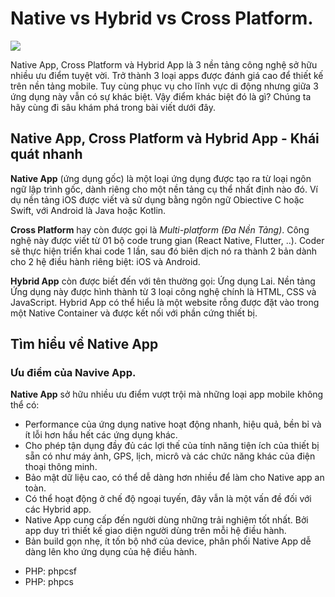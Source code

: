 

# Native vs Hybrid vs Cross Platform.

![](https://www.netsolutions.com/insights/wp-content/uploads/2021/07/native-vs-hybrid-vs-cross-platform-app-development-1.jpg)


Native App, Cross Platform và Hybrid App là 3 nền tảng công nghệ sở hữu nhiều ưu điểm tuyệt vời. Trở thành 3 loại apps được đánh giá cao để thiết kế trên nền tảng mobile. Tuy cùng phục vụ cho lĩnh vực di động nhưng giữa 3 ứng dụng này vẫn có sự khác biệt. Vậy điểm khác biệt đó là gì? Chúng ta hãy cùng đi sâu khám phá trong bài viết dưới đây.

## Native App, Cross Platform và Hybrid App - Khái quát nhanh

**Native App** (ứng dụng gốc) là một loại ứng dụng được tạo ra từ loại ngôn ngữ lập trình gốc, dành riêng cho một nền tảng cụ thể nhất định nào đó. Ví dụ nền tảng iOS được viết và sử dụng bằng ngôn ngữ Obiective C hoặc Swift, với Android là Java hoặc Kotlin.

**Cross Platform** hay còn được gọi là *Multi-platform (Đa Nền Tảng)*. Công nghệ này được viết từ 01 bộ code trung gian (React Native, Flutter, ..). Coder sẽ thực hiện triển khai code 1 lần, sau đó biên dịch nó ra thành 2 bản dành cho 2 hệ điều hành riêng biệt: iOS và Android.

**Hybrid App** còn được biết đến với tên thường gọi: Ứng dụng Lai. Nền tảng Ứng dụng này được hình thành từ 3 loại công nghệ chính là HTML, CSS và JavaScript. Hybrid App có thể hiểu là một website rỗng được đặt vào trong một Native Container và được kết nối với phần cứng thiết bị.

## Tìm hiểu về Native App

### Ưu điểm của Navive App.
**Native App** sở hữu nhiều ưu điểm vượt trội mà những loại app mobile không thể có:
* Performance của ứng dụng native hoạt động nhanh, hiệu quả, bền bỉ và ít lỗi hơn hầu hết các ứng dụng khác.
* Cho phép tận dụng đầy đủ các lợi thế của tính năng tiện ích của thiết bị sẵn có như máy ảnh, GPS, lịch, micrô và các chức năng khác của điện thoại thông minh.
* Bảo mật dữ liệu cao, có thể dễ dàng hơn nhiều để làm cho Native app an toàn.
* Có thể hoạt động ở chế độ ngoại tuyến, đây vẫn là một vấn đề đối với các Hybrid app.
* Native App cung cấp đến người dùng những trải nghiệm tốt nhất. Bởi app duy trì thiết kế giao diện người dùng trên mỗi hệ điều hành.
* Bản build gọn nhẹ, ít tốn bộ nhớ của device, phân phối Native App dễ dàng lên kho ứng dụng của hệ điều hành.


- PHP: phpcsf
- PHP: phpcs
